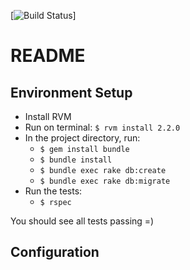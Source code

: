 [![Build Status](https://gitlab.com/smart-city-platform/resource-adaptor/badges/master/build.svg)]

# README

## Environment Setup

* Install RVM
* Run on terminal: ```$ rvm install 2.2.0```
* In the project directory, run:
  * ```$ gem install bundle```
  * ```$ bundle install```
  * ```$ bundle exec rake db:create```
  * ```$ bundle exec rake db:migrate```
* Run the tests:
  * ```$ rspec```

You should see all tests passing =)

## Configuration

